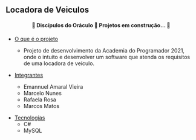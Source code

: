 ## Locadora de Veiculos
<h4 align="center"> 
	🚧  Discípulos do Oráculo 🧗 Projetos em construção...  🚧
</h4>


<!--ts-->

   * [O que é o projeto](#Sobre)
      * Projeto de desenvolvimento da Academia do Programador 2021, onde o intuito e desenvolver um software que atenda os requisitos de uma locadora de veículo.

   * [Integrantes](#como-usar)
      * Emannuel Amaral Vieira
      * Marcelo Nunes
      * Rafaela Rosa
      * Marcos Matos 
<!--te-->

  * [Tecnologias](#tecnologias)
      * C#
      * MySQL
